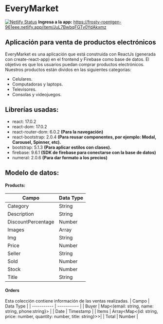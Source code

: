 # EveryMarket
[![Netlify Status](https://api.netlify.com/api/v1/badges/9301f30b-76f7-4254-a7d6-98b2c0e48b54/deploy-status)](https://app.netlify.com/sites/frosty-roentgen-961eee/deploys)
 **Ingresa a la app:** https://frosty-roentgen-961eee.netlify.app/item/JuL7BwbqFGTv0YdAkxmz
## Aplicación para venta de productos electrónicos 
EveryMarket es una aplicación que está construida con ReactJs (generada con create-react-app) en el frontend y Firebase como base de datos. El objetivo es que los usuarios puedan comprar productos electrónicos. Nuestros productos están dividos en las siguientes categorías:
- Celulares.
- Computadoras y laptops.
- Televisores.
- Consolas y videojuegos.

## Librerías usadas:
- react: 17.0.2
- react-dom: 17.0.2
- react-router-dom: 6.0.2 **(Para la navegación)**
- react-bootstrap: 2.0.4 **(Para reusar componentes, por ejemplo: Modal, Carousel, Spinner, etc).**
- bootstrap: 5.1.3 **(Para aplicar estilos con clases).**
- firebase: 9.6.1 **(SDK de firebase para conectarse con la base de datos)**
- numeral: 2.0.6 **(Para dar formato a los precios)**

## Modelo de datos:
#### Products:
| Campo      | Data Type |
| ----------- | ----------- |
| Category      | String       |
| Description   | String        |
| DiscountPercentage   | Number        |
| Images   | Array<String>        |
| Img   | String        |
| Price   | Number        |
| Seller   | String        |
| Sold   | Number        |
| Stock   | Number        |
| Title   | String        |

#### Orders
Esta colección contiene información de las ventas realizadas.
| Campo      | Data Type |
| ----------- | ----------- |
| Buyer   | Map<{email: string, name: string, phone:string}>        |
| Date   | Timestamp        |
| Items   | Array<Map<{id: string, price: number, quantity: number, title: string}>>|
| Total   | Number        |

